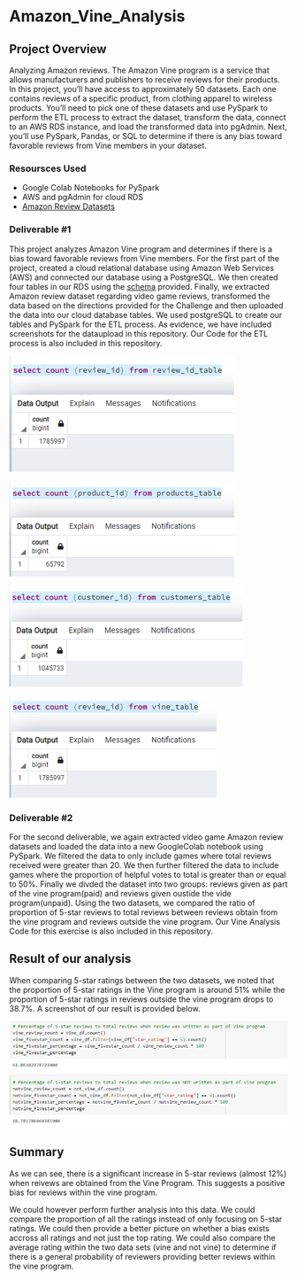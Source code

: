 # Amazon_Vine_Analysis

## Project Overview

Analyzing Amazon reviews. The Amazon Vine program is a service that allows manufacturers and publishers to receive reviews for their products.
In this project, you’ll have access to approximately 50 datasets. Each one contains reviews of a specific product, from clothing apparel to wireless products. 
You’ll need to pick one of these datasets and use PySpark to perform the ETL process to extract the dataset, transform the data, connect to an AWS RDS instance, 
and load the transformed data into pgAdmin. Next, you’ll use PySpark, Pandas, or SQL to determine if there is any bias toward favorable reviews from Vine members in your dataset.

### Resoursces Used

 - Google Colab Notebooks for PySpark
 - AWS and pgAdmin for cloud RDS
 - [Amazon Review Datasets](https://s3.amazonaws.com/amazon-reviews-pds/tsv/index.txt)

### Deliverable #1

This project analyzes Amazon Vine program and determines if there is a bias toward favorable reviews from Vine members. For the first part of the project, created a cloud relational database using Amazon Web Services (AWS) and connected our database using a PostgreSQL. We then created four tables in our RDS using the [schema](https://github.com/shahkibria/Amazon_Vine_Analysis/blob/main/ETL_schema.sql) provided. Finally, we extracted Amazon review dataset regarding video game reviews, transformed the data based on the directions provided for the Challenge and then uploaded the data into our cloud database tables. We used postgreSQL to create our tables and PySpark for the ETL process. As evidence, we have included screenshots for the dataupload in this repository. Our Code for the ETL process is also included in this repository.

![](https://github.com/ysbcode/Amazon_Vine_Analysis/blob/main/Screenshots_Data%20Import/review_id_table.PNG?raw=true)

![](https://github.com/ysbcode/Amazon_Vine_Analysis/blob/main/Screenshots_Data%20Import/products_table.PNG?raw=true)

![](https://github.com/ysbcode/Amazon_Vine_Analysis/blob/main/Screenshots_Data%20Import/customers_table.PNG?raw=true)

![](https://github.com/ysbcode/Amazon_Vine_Analysis/blob/main/Screenshots_Data%20Import/vine_table.PNG?raw=true)

### Deliverable #2

For the second deliverable, we again extracted video game Amazon review datasets and loaded the data into a new GoogleColab notebook using PySpark. We filtered the data to only include games where total reviews received were greater than 20. We then further filtered the data to include games where the proportion of helpful votes to total is greater than or equal to 50%. Finally we divded the dataset into two groups: reviews given as part of the vine program(paid) and reviews given oustide the vide program(unpaid). 
Using the two datasets, we compared the ratio of proportion of 5-star reviews to total reviews between reviews obtain from the vine program and reviews outside the vine program. Our Vine Analysis Code for this exercise is also included in this repository.  

## Result of our analysis

When comparing 5-star ratings between the two datasets, we noted that the proportion of 5-star ratings in the Vine program is around 51% while the proportion of 5-star ratings in reviews outside the vine program drops to 38.7%. A screenshot of our result is provided below. 

![](https://github.com/ysbcode/Amazon_Vine_Analysis/blob/main/Screenshot_Data%20Analysis/Amazon_vine_analysis.PNG?raw=true)

## Summary

As we can see, there is a significant increase in 5-star reviews (almost 12%) when reivews are obtained from the Vine Program. This suggests a positive bias for reviews within the vine program. 

We could however perform further analysis into this data. We could compare the proportion of all the ratings instead of only focusing on 5-star ratings. We could then provide a better picture on whether a bias exists accross all ratings and not just the top rating. We could also compare the average rating within the two data sets (vine and not vine) to determine if there is a general probability of reviewers providing better reviews within the vine program. 

